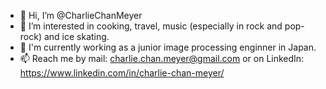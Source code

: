 - 👋 Hi, I’m @CharlieChanMeyer
- 👀 I’m interested in cooking, travel, music (especially in rock and pop-rock) and ice skating.
- 🌱 I'm currently working as a junior image processing enginner in Japan.
- 📫 Reach me by mail: charlie.chan.meyer@gmail.com or on LinkedIn: https://www.linkedin.com/in/charlie-chan-meyer/

<!---
CharlieChanMeyer/CharlieChanMeyer is a ✨ special ✨ repository because its `README.md` (this file) appears on your GitHub profile.
You can click the Preview link to take a look at your changes.
--->
